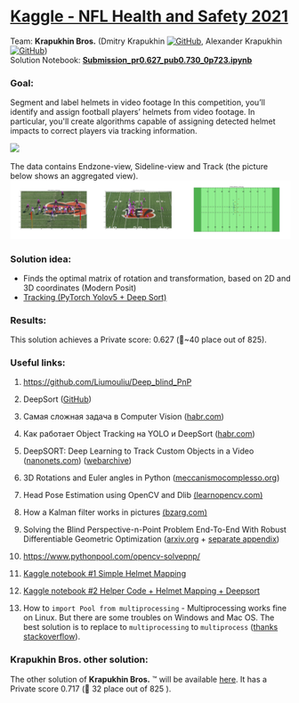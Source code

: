 # [Kaggle - NFL Health and Safety 2021](https://www.kaggle.com/c/nfl-health-and-safety-helmet-assignment/overview)

Team: **Krapukhin Bros.** (Dmitry Krapukhin [![GitHub](https://img.shields.io/badge/--181717?logo=github&logoColor=ffffff)](https://github.com/krapukhin), Alexander Krapukhin [![GitHub](https://img.shields.io/badge/--181717?logo=github&logoColor=ffffff)](https://github.com/akrapukhin))  
Solution Notebook: **[Submission_pr0.627_pub0.730_0p723.ipynb](https://github.com/krapukhin/Kaggle-NFL_Health_and_Safety_2021/blob/main/Submission_pr0.627_pub0.730_0p723.ipynb)**

### Goal: 
Segment and label helmets in video footage 
In this competition, you’ll identify and assign football players’ helmets from video footage. In particular, you'll create algorithms capable of assigning detected helmet impacts to correct players via tracking information.

![](https://storage.googleapis.com/kaggle-media/competitions/NFL%20player%20safety%20analytics/assingment_example.gif.gif)

The data contains Endzone-view, Sideline-view and Track (the picture below shows an aggregated view).
![](input/57995_000109_1_EST.jpg)

### Solution idea: 

- Finds the optimal matrix of rotation and transformation, based on 2D and 3D coordinates (Modern Posit)  
- [Tracking (PyTorch Yolov5 + Deep Sort)](https://github.com/mikel-brostrom/Yolov5_DeepSort_Pytorch)

### Results: 
This solution achieves a Private score: 0.627 (🥈~40 place out of 825).
 

### Useful links:

1. https://github.com/Liumouliu/Deep_blind_PnP

2. DeepSort ([GitHub](https://github.com/mikel-brostrom/Yolov5_DeepSort_Pytorch/blob/master/deep_sort_pytorch/deep_sort/deep_sort.py))

3. Самая сложная задача в Computer Vision ([habr.com](https://habr.com/ru/company/recognitor/blog/505694/)) 

4. Как работает Object Tracking на YOLO и DeepSort ([habr.com](https://habr.com/ru/post/514450/)) 

5. DeepSORT: Deep Learning to Track Custom Objects in a Video ([nanonets.com](https://nanonets.com/blog/object-tracking-deepsort/)) ([webarchive](https://web.archive.org/web/20191028211732/))  


6. 3D Rotations and Euler angles in Python ([meccanismocomplesso.org](https://www.meccanismocomplesso.org/en/3d-rotations-and-euler-angles-in-python/))  

7. Head Pose Estimation using OpenCV and Dlib [(learnopencv.com)](https://learnopencv.com/head-pose-estimation-using-opencv-and-dlib/)  

8.  How a Kalman filter works in pictures [(bzarg.com)](https://www.bzarg.com/p/how-a-kalman-filter-works-in-pictures/)   

9.  Solving the Blind Perspective-n-Point Problem End-To-End With Robust Differentiable Geometric Optimization ([arxiv.org](https://arxiv.org/pdf/2007.14628.pdf) + [separate appendix](https://static-content.springer.com/esm/chp%3A10.1007%2F978-3-030-58536-5_15/MediaObjects/504434_1_En_15_MOESM1_ESM.pdf))  

10. https://www.pythonpool.com/opencv-solvepnp/
11. [Kaggle notebook #1 Simple Helmet Mapping](https://www.kaggle.com/its7171/nfl-baseline-simple-helmet-mapping)
12. [Kaggle notebook #2 Helper Code + Helmet Mapping + Deepsort
](https://www.kaggle.com/robikscube/helper-code-helmet-mapping-deepsort)
13. How to `import Pool from multiprocessing` - Multiprocessing works fine on Linux. But there are some troubles on Windows and Mac OS. The best solution is to replace to `multiprocessing` to `multiprocess` ([thanks stackoverflow](https://stackoverflow.com/questions/52127722/multiprocessing-pool-map-does-not-do-anything)).

### **Krapukhin Bros.** other solution:
The other solution of **Krapukhin Bros.** ™  will be available [here](https://github.com/akrapukhin?tab=overview&from=2021-11-01&to=2021-11-30). It has a Private score  0.717 (🥈 32 place out of 825 ). 
